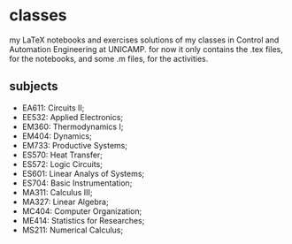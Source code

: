 # classes
my LaTeX notebooks and exercises solutions of my classes in Control and Automation Engineering at UNICAMP. for now it only contains the .tex files, for the notebooks, and some .m files, for the activities.

## subjects

- EA611: Circuits II;
- EE532: Applied Electronics;
- EM360: Thermodynamics I;
- EM404: Dynamics;
- EM733: Productive Systems;
- ES570: Heat Transfer;
- ES572: Logic Circuits;
- ES601: Linear Analys of Systems;
- ES704: Basic Instrumentation;
- MA311: Calculus III;
- MA327: Linear Algebra;
- MC404: Computer Organization;
- ME414: Statistics for Researches;
- MS211: Numerical Calculus;